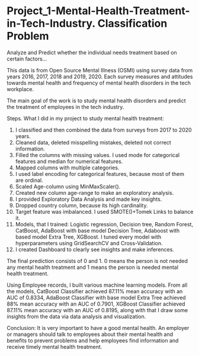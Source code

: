# Project_1-Mental-Health-Treatment-in-Tech-Industry. Classification Problem
Analyze and Predict whether the individual needs treatment based on certain factors...

This data is from Open Source Mental Illness (OSMI) using survey data from years 2016, 2017, 2018 and 2019, 2020. Each survey measures and attitudes towards mental health and frequency of mental health disorders in the tech workplace.

The main goal of the work is to study mental health disorders and predict the treatment of employees in the tech industry.

Steps.
What I did in my project to study mental health treatment:
1. I classified and then combined the data from surveys from 2017 to 2020 years. 
2. Cleaned data, deleted misspelling mistakes, deleted not correct information.
3. Filled the columns with missing values. I used mode for categorical features and median for numerical features.
4. Mapped columns with multiple categories.
5. I used label encoding for categorical features, because most of them are ordinal.
6. Scaled Age-column using  MinMaxScaler().
7. Created new column age-range to make an exploratory analysis.
8. I provided Exploratory Data Analysis and made key insights.
9. Dropped country column, because its high cardinality.
10. Target feature was imbalanced. I used SMOTE()+Tomek Links to balance it.
11. Models, that I trained: Logistic regression, Decision tree, Random Forest, CatBoost, AdaBoost with base model Decision Tree, Adaboost with based model Extra Tree, XGBoost. I tuned every model with hyperparameters using GridSearchCV and Cross-Validation.
12. I created Dashboard to clearly see insights and make inferences.

The final prediction consists of 0 and 1. 0 means the person is not needed any mental health treatment and 1 means the person is needed mental health treatment.

Using Employee records, I built various machine learning models. From all the models, CatBoost Classifier achieved 87.11% mean accuracy with an AUC of 0.8334, AdaBoost Classifier with base model Extra Tree achieved 88%  mean accuracy with an AUC of 0.7901, XGBoost Classifier achieved 87.11%  mean accuracy with an AUC of 0.8195, along with that I draw some insights from the data via data analysis and visualization.

 
 Conclusion:
 It is very important to have a good mental health. An employer or managers should talk to employees about their mental health and benefits to prevent problems and help employees find information and receive timely mental health treatment. 
 
